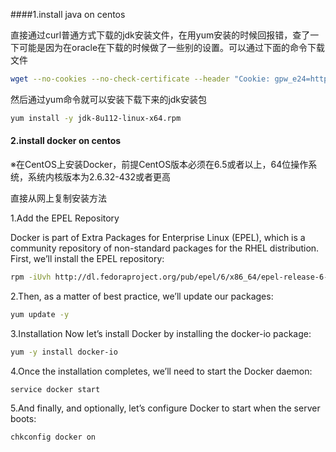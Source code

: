 ####1.install java on centos

直接通过curl普通方式下载的jdk安装文件，在用yum安装的时候回报错，查了一下可能是因为在oracle在下载的时候做了一些别的设置。可以通过下面的命令下载文件

~~~bash
wget --no-cookies --no-check-certificate --header "Cookie: gpw_e24=http%3A%2F%2Fwww.oracle.com%2F; oraclelicense=accept-securebackup-cookie" "http://download.oracle.com/otn-pub/java/jdk/8u112-b15/jdk-8u112-linux-x64.rpm"
~~~

然后通过yum命令就可以安装下载下来的jdk安装包

~~~bash
yum install -y jdk-8u112-linux-x64.rpm
~~~



#### 2.install docker on centos

※在CentOS上安装Docker，前提CentOS版本必须在6.5或者以上，64位操作系统，系统内核版本为2.6.32-432或者更高

直接从网上复制安装方法

1.Add the EPEL Repository

Docker is part of Extra Packages for Enterprise Linux (EPEL), which is a community repository of non-standard packages for the RHEL distribution. First, we’ll install the EPEL repository:

~~~bash
rpm -iUvh http://dl.fedoraproject.org/pub/epel/6/x86_64/epel-release-6-8.noarch.rpm
~~~

2.Then, as a matter of best practice, we’ll update our packages:

~~~bash
yum update -y
~~~

3.Installation Now let’s install Docker by installing the docker-io package:

~~~bash
yum -y install docker-io
~~~

4.Once the installation completes, we’ll need to start the Docker daemon:

~~~bash
service docker start
~~~

5.And finally, and optionally, let’s configure Docker to start when the server boots:

~~~bash
chkconfig docker on
~~~





